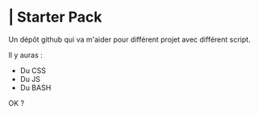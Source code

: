 | Starter Pack
=========================

Un dépôt github qui va m'aider pour différent projet avec différent script.

Il y auras :
- Du CSS
- Du JS
- Du BASH

OK ?
